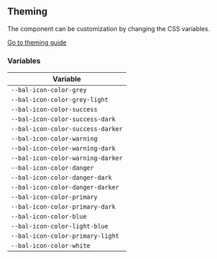 ## Theming

The component can be customization by changing the CSS variables.

<a class="sb-unstyled button is-primary" href="../?path=/docs/development-theming--page">Go to theming guide</a>

<!-- START: human documentation -->



<!-- END: human documentation -->

### Variables​

| Variable                          |
| --------------------------------- |
| `--bal-icon-color-grey`           |
| `--bal-icon-color-grey-light`     |
| `--bal-icon-color-success`        |
| `--bal-icon-color-success-dark`   |
| `--bal-icon-color-success-darker` |
| `--bal-icon-color-warning`        |
| `--bal-icon-color-warning-dark`   |
| `--bal-icon-color-warning-darker` |
| `--bal-icon-color-danger`         |
| `--bal-icon-color-danger-dark`    |
| `--bal-icon-color-danger-darker`  |
| `--bal-icon-color-primary`        |
| `--bal-icon-color-primary-dark`   |
| `--bal-icon-color-blue`           |
| `--bal-icon-color-light-blue`     |
| `--bal-icon-color-primary-light`  |
| `--bal-icon-color-white`          |
